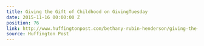 ```yaml
---
title: Giving the Gift of Childhood on GivingTuesday
date: 2015-11-16 00:00:00 Z
position: 76
link: http://www.huffingtonpost.com/bethany-rubin-henderson/giving-the-gift-of-childh_b_8555710.html?1447680249
source: Huffington Post
---
```


